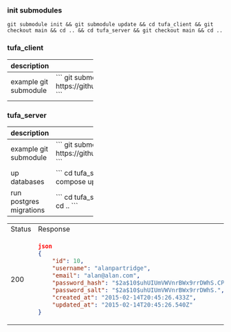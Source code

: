 ### init submodules
```
git submodule init && git submodule update && cd tufa_client && git checkout main && cd .. && cd tufa_server && git checkout main && cd ..
```
### tufa_client
<table style="width:200px">
   <thead>
      <tr>
         <th>description</th>
         <th>command</th>
      </tr>
   </thead>
   <tbody>
      <tr>
         <td>example git submodule</td>
         <td>
         ```
            git submodule add https://github.com/kuqmua/tufa_server.git
         ```
         </td>
      </tr>
   </tbody>
</table>

### tufa_server
<table style="width:200px">
   <thead>
      <tr>
         <th>description</th>
         <th>command</th>
      </tr>
   </thead>
   <tbody>
      <tr>
         <td>example git submodule</td>
         <td>
         ```
            git submodule add https://github.com/kuqmua/tufa_client.git
         ```
         </td>
      </tr>
      <tr>
         <td>up databases</td>
         <td>
         ```
            cd tufa_server && sudo docker-compose up -d && cd ..
         ```
         </td>
      </tr>
      <tr>
         <td>run postgres migrations</td>
         <td>
         ```  
            cd tufa_server && sqlx migrate run && cd ..
         ```
         </td>
      </tr>
   </tbody>
</table>

<table>
<tr>
<td> Status </td> <td> Response </td>
</tr>
<tr>
<td> 200 </td>
<td>


```json
json
{
    "id": 10,
    "username": "alanpartridge",
    "email": "alan@alan.com",
    "password_hash": "$2a$10$uhUIUmVWVnrBWx9rrDWhS.CPCWCZsyqqa8./whhfzBZydX7yvahHS",
    "password_salt": "$2a$10$uhUIUmVWVnrBWx9rrDWhS.",
    "created_at": "2015-02-14T20:45:26.433Z",
    "updated_at": "2015-02-14T20:45:26.540Z"
}
```


</td>
</tr>
</table>
